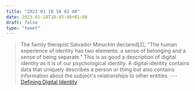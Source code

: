 ```yaml
---
title: "2023 01 18 10 43 48"
date: 2023-01-18T10:43:48+01:00
draft: false
type: "tweet"
---
```


> The family therapist Salvador Minuchin declared[2], "The human experience of identity has two elements: a sense of belonging and a sense of being separate." This is as good a description of digital identity as it is of our psychological identity. A digital identity contains data that uniquely describes a person or thing but also contains information about the subject's relationships to other entities. --- [Defining Digital Identity](https://www.windley.com/archives/2023/01/defining_digital_identity.shtml)
